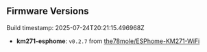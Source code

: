 ## Firmware Versions

Build timestamp: 2025-07-24T20:21:15.496968Z

- **km271-esphome**: `v0.2.7` from [the78mole/ESPhome-KM271-WiFi](https://github.com/the78mole/ESPhome-KM271-WiFi)